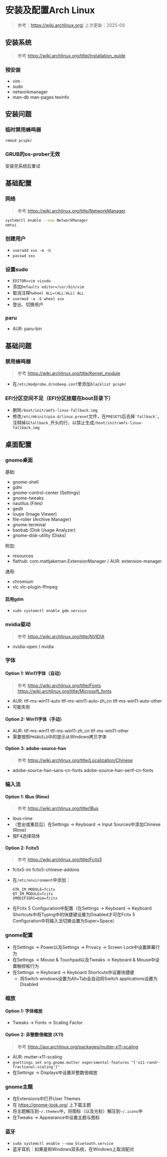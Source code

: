 # 安装及配置Arch Linux

> 参考：https://wiki.archlinux.org/
> 上次更新：2025-09

## 安装系统

> 参考 https://wiki.archlinux.org/title/Installation_guide

### 预安装

- vim
- sudo
- networkmanager
- man-db man-pages texinfo

## 安装问题

### 临时禁用蜂鸣器

`rmmod pcspkr`

### GRUB的os-prober无效

安装完系统后重试

## 基础配置

### 网络

> 参考 https://wiki.archlinux.org/title/NetworkManager

```sh
systemctl enable --now NetworkManager
nmtui
```

### 创建用户

- `useradd xxx -m -U`
- `passwd xxx`

### 设置sudo

- `EDITOR=vim visudo`
- 添加`Defaults editor=/usr/bin/vim`
- 取消注释`%wheel ALL=(ALL:ALL) ALL`
- `usermod -a -G wheel xxx`
- 登出、切换用户

### paru

- AUR: paru-bin

## 基础问题

### 禁用蜂鸣器

> 参考 https://wiki.archlinux.org/title/Kernel_module

- 在`/etc/modprobe.d/nobeep.conf`里添加`blacklist pcspkr`

### EFI分区空间不足（EFI分区挂载在boot目录下）

- 删除`/boot/initramfs-linux-fallback.img`
- 修改`/etc/mkinitcpio.d/linux.preset`文件，在`PRESETS`后去掉`'fallback'`，注释掉以`fallback_`开头的行，以禁止生成`/boot/initramfs-linux-fallback.img`

## 桌面配置

### gnome桌面

基础:

- gnome-shell
- gdm
- gnome-control-center (Settings)
- gnome-tweaks
- nautilus (Files)
- gedit
- loupe (Image Viewer)
- file-roller (Archive Manager)
- gnome-terminal
- baobab (Disk Usage Analyzer)
- gnome-disk-utility (Disks)

附加:

- resources
- flathub: com.mattjakeman.ExtensionManager / AUR: extension-manager

通用:

- chromium
- vlc vlc-plugin-ffmpeg

#### 启用gdm

- `sudo systemctl enable gdm.service`

### nvidia驱动

> 参考 https://wiki.archlinux.org/title/NVIDIA

- nvidia-open / nvidia

### 字体

#### Option 1: Win11字体（自动）

> 参考
> https://wiki.archlinux.org/title/Fonts
> https://wiki.archlinux.org/title/Microsoft_fonts

- AUR: ttf-ms-win11-auto ttf-ms-win11-auto-zh_cn ttf-ms-win11-auto-other
- 可能失败

#### Option 2: Win11字体（手动）

- AUR: ttf-ms-win11 ttf-ms-win11-zh_cn ttf-ms-win11-other
- 需要按照`PKGBUILD`中的提示从Windows拷贝字体

#### Option 3: adobe-source-han

> 参考 https://wiki.archlinux.org/title/Localization/Chinese

- adobe-source-han-sans-cn-fonts adobe-source-han-serif-cn-fonts

### 输入法

#### Option 1: IBus (Rime)

> 参考 https://wiki.archlinux.org/title/IBus

- ibus-rime
- （登出或重启后）在Settings -> Keyboard -> Input Sources中添加Chinese (Rime)
- 按F4选择简体

#### Option 2: Fcitx5

> 参考 https://wiki.archlinux.org/title/Fcitx5

- fcitx5-im fcitx5-chinese-addons
- 在`/etc/environment`中添加：

    ```
    GTK_IM_MODULE=fcitx
    QT_IM_MODULE=fcitx
    XMODIFIERS=@im=fcitx
    ```

- 在Fcitx 5 Configuration中配置（在Settings -> Keyboard -> Keyboard Shortcuts中将Typing中的快捷键设置为Disabled才可在Fcitx 5 Configuration中将输入法切换设置为Super+Space）

### gnome配置

- 在Settings -> Power以及Settings -> Privacy -> Screen Lock中设置屏幕行为
- 在Settings -> Mouse & Touchpad以及Tweaks -> Keyboard & Mouse中设置触控板行为
- 在Settings -> Keyboard -> Keyboard Shortcuts中设置快捷键
    - 将Switch windows设置为Alt+Tab会自动将Switch applications设置为Disabled

### 缩放

#### Option 1: 字体缩放

- Tweaks -> Fonts -> Scaling Factor

#### Option 2: 非整数倍缩放 (X11)

> 参考 https://aur.archlinux.org/packages/mutter-x11-scaling

- AUR: mutter-x11-scaling
- `gsettings set org.gnome.mutter experimental-features "['x11-randr-fractional-scaling']"`
- 在Settings -> Displays中设置非整数倍缩放

### gnome主题

- 在Extensions中打开User Themes
- 在 https://gnome-look.org/ 上下载主题
- 将主题解压到`~/.themes`中，将图标（以及光标）解压到`~/.icons`中
- 在Tweaks -> Appearance中设置主题与图标

### 蓝牙

- `sudo systemctl enable --now bluetooth.service`
- 蓝牙耳机：如果是和Windows双系统，在Windows上取消配对
